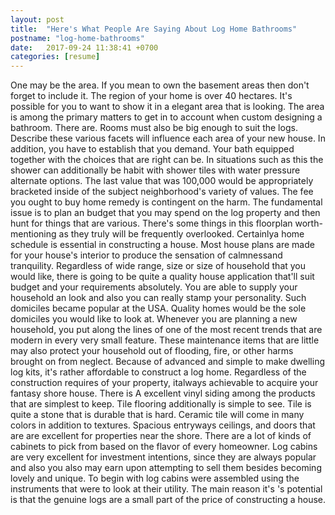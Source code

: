 ```yaml
---
layout: post
title:  "Here's What People Are Saying About Log Home Bathrooms"
postname: "log-home-bathrooms"
date:   2017-09-24 11:38:41 +0700
categories: [resume]
---
```

One may be the area. If you mean to own the basement areas then don't forget to include it. The region of your home is over 40 hectares. It's possible for you to want to show it in a elegant area that is looking. The area is among the primary matters to get in to account when custom designing a bathroom. There are. Rooms must also be big enough to suit the logs. Describe these various facets will influence each area of your new house. In addition, you have to establish that you demand. Your bath equipped together with the choices that are right can be. In situations such as this the shower can additionally be habit with shower tiles with water pressure alternate options. The last value that was 100,000 would be appropriately bracketed inside of the subject neighborhood's variety of values. The fee you ought to buy home remedy is contingent on the harm. The fundamental issue is to plan an budget that you may spend on the log property and then hunt for things that are various. There's some things in this floorplan worth-mentioning as they truly will be frequently overlooked. Certainlya home schedule is essential in constructing a house. Most house plans are made for your house's interior to produce the sensation of calmnessand tranquility. Regardless of wide range, size or size of household that you would like, there is going to be quite a quality house application that'll suit budget and your requirements absolutely. You are able to supply your household an look and also you can really stamp your personality. Such domiciles became popular at the USA. Quality homes would be the sole domiciles you would like to look at. Whenever you are planning a new household, you put along the lines of one of the most recent trends that are modern in every very small feature. These maintenance items that are little may also protect your household out of flooding, fire, or other harms brought on from neglect. Because of advanced and simple to make dwelling log kits, it's rather affordable to construct a log home. Regardless of the construction requires of your property, italways achievable to acquire your fantasy shore house. There is A excellent vinyl siding among the products that are simplest to keep. Tile flooring additionally is simple to see. Tile is quite a stone that is durable that is hard. Ceramic tile will come in many colors in addition to textures. Spacious entryways ceilings, and doors that are are excellent for properties near the shore. There are a lot of kinds of cabinets to pick from based on the flavor of every homeowner. Log cabins are very excellent for investment intentions, since they are always popular and also you also may earn upon attempting to sell them besides becoming lovely and unique. To begin with log cabins were assembled using the instruments that were to look at their utility. The main reason it's 's potential is that the genuine logs are a small part of the price of constructing a house.
